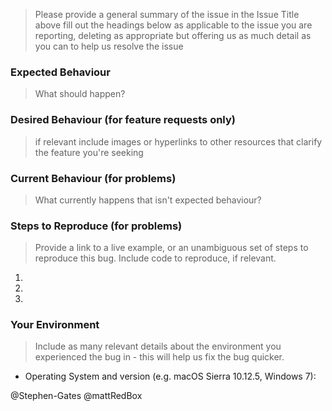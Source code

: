 > Please provide a general summary of the issue in the Issue Title above
> fill out the headings below as applicable to the issue you are reporting,
> deleting as appropriate but offering us as much detail as you can to help us resolve the issue

### Expected Behaviour
> What should happen?

### Desired Behaviour (for feature requests only)
> if relevant include images or hyperlinks to other resources that clarify the feature you're seeking

### Current Behaviour (for problems)
> What currently happens that isn't expected behaviour?

### Steps to Reproduce (for problems)
> Provide a link to a live example, or an unambiguous set of steps to reproduce this bug. Include code to reproduce, if relevant.
1.
2.
3.

### Your Environment
> Include as many relevant details about the environment you experienced the bug in - this will help us fix the bug quicker.
* Operating System and version (e.g. macOS Sierra 10.12.5, Windows 7):


@Stephen-Gates @mattRedBox
